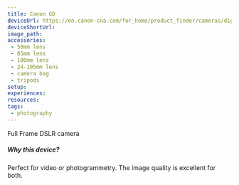```yaml
---
title: Canon 6D
deviceUrl: https://en.canon-cna.com/for_home/product_finder/cameras/digital_slr/eos_6d/
deviceShortUrl:	
image_path:	
accessories:
 - 50mm lens
 - 85mm lens
 - 100mm lens
 - 24-105mm lens
 - camera bag
 - tripods
setup:
experiences:
resources:
tags:
 - photography
---
```


Full Frame DSLR camera

##### Why this device?
Perfect for video or photogrammetry. The image quality is excellent for both. 